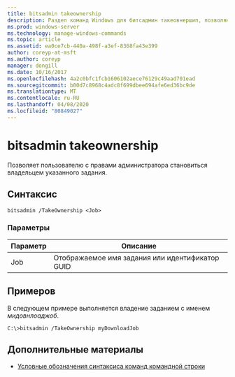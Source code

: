 ```yaml
---
title: bitsadmin takeownership
description: Раздел команд Windows для битсадмин такеовнершип, позволяющий пользователю с правами администратора становиться владельцем указанного задания.
ms.prod: windows-server
ms.technology: manage-windows-commands
ms.topic: article
ms.assetid: ea0ce7cb-440a-498f-a3ef-8368fa43e399
author: coreyp-at-msft
ms.author: coreyp
manager: dongill
ms.date: 10/16/2017
ms.openlocfilehash: 4a2c0bfc1fcb1606102aece76129c49aad701ead
ms.sourcegitcommit: b00d7c8968c4adc8f699dbee694afe6ed36bc9de
ms.translationtype: MT
ms.contentlocale: ru-RU
ms.lasthandoff: 04/08/2020
ms.locfileid: "80849027"
---
```

# <a name="bitsadmin-takeownership"></a>bitsadmin takeownership

Позволяет пользователю с правами администратора становиться владельцем указанного задания.

## <a name="syntax"></a>Синтаксис

```
bitsadmin /TakeOwnership <Job>
```

### <a name="parameters"></a>Параметры

|Параметр|Описание|
|---------|-----------|
|Job|Отображаемое имя задания или идентификатор GUID|

## <a name="examples"></a><a name=BKMK_examples></a>Примеров

В следующем примере выполняется владение заданием с именем *мидовнлоаджоб*.
```
C:\>bitsadmin /TakeOwnership myDownloadJob
```

## <a name="additional-references"></a>Дополнительные материалы

- [Условные обозначения синтаксиса команд командной строки](command-line-syntax-key.md)